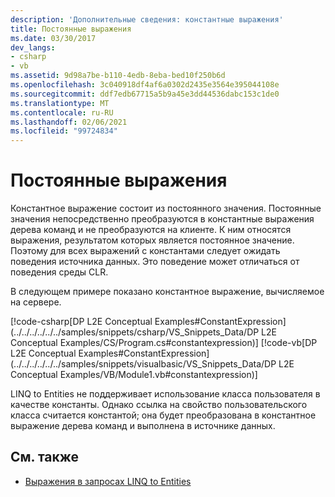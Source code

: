 ```yaml
---
description: 'Дополнительные сведения: константные выражения'
title: Постоянные выражения
ms.date: 03/30/2017
dev_langs:
- csharp
- vb
ms.assetid: 9d98a7be-b110-4edb-8eba-bed10f250b6d
ms.openlocfilehash: 3c040918df4af6a0302d2435e3564e395044108e
ms.sourcegitcommit: ddf7edb67715a5b9a45e3dd44536dabc153c1de0
ms.translationtype: MT
ms.contentlocale: ru-RU
ms.lasthandoff: 02/06/2021
ms.locfileid: "99724834"
---
```

# <a name="constant-expressions"></a>Постоянные выражения

Константное выражение состоит из постоянного значения. Постоянные значения непосредственно преобразуются в константные выражения дерева команд и не преобразуются на клиенте. К ним относятся выражения, результатом которых является постоянное значение. Поэтому для всех выражений с константами следует ожидать поведения источника данных. Это поведение может отличаться от поведения среды CLR.  
  
 В следующем примере показано константное выражение, вычисляемое на сервере.  
  
 [!code-csharp[DP L2E Conceptual Examples#ConstantExpression](../../../../../../samples/snippets/csharp/VS_Snippets_Data/DP L2E Conceptual Examples/CS/Program.cs#constantexpression)]
 [!code-vb[DP L2E Conceptual Examples#ConstantExpression](../../../../../../samples/snippets/visualbasic/VS_Snippets_Data/DP L2E Conceptual Examples/VB/Module1.vb#constantexpression)]  
  
 LINQ to Entities не поддерживает использование класса пользователя в качестве константы. Однако ссылка на свойство пользовательского класса считается константой; она будет преобразована в константное выражение дерева команд и выполнена в источнике данных.  
  
## <a name="see-also"></a>См. также

- [Выражения в запросах LINQ to Entities](expressions-in-linq-to-entities-queries.md)
